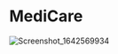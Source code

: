 # MediCare
![Screenshot_1642569934](https://user-images.githubusercontent.com/81930627/150070818-503f9329-010e-4a3b-8edd-c35bd4361863.png)
